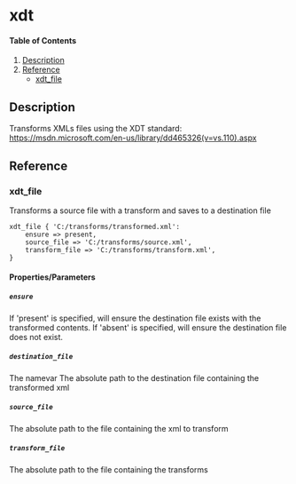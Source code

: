 # xdt

#### Table of Contents

1. [Description](#description)
2. [Reference](#reference)
    * [xdt_file](#xdt_file)

## Description
Transforms XMLs files using the XDT standard: https://msdn.microsoft.com/en-us/library/dd465326(v=vs.110).aspx

## Reference

### xdt_file

Transforms a source file with a transform and saves to a destination file

```puppet
xdt_file { 'C:/transforms/transformed.xml':
    ensure => present,
    source_file => 'C:/transforms/source.xml',
    transform_file => 'C:/transforms/transform.xml',
}
```

#### Properties/Parameters

##### `ensure`
If 'present' is specified, will ensure the destination file exists with the transformed contents.
If 'absent' is specified, will ensure the destination file does not exist.

##### `destination_file`
The namevar
The absolute path to the destination file containing the transformed xml

##### `source_file`
The absolute path to the file containing the xml to transform

##### `transform_file`
The absolute path to the file containing the transforms